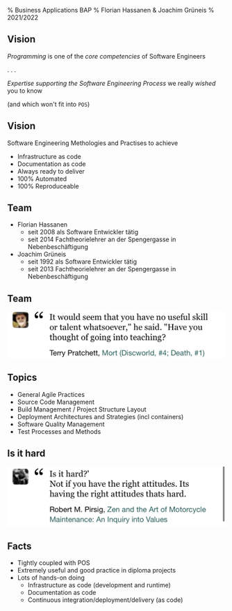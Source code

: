 % Business Applications BAP
% Florian Hassanen & Joachim Grüneis
% 2021/2022

## Vision

 _Programming_ is one of the _core competencies_ of Software Engineers

 . . .

 _Expertise supporting the Software Engineering Process_
 we really _wished_ you to know

 (and which won't fit into `POS`)


## Vision

 Software Engineering Methologies and Practises to achieve

 * Infrastructure as code
 * Documentation as code
 * Always ready to deliver
 * 100% Automated
 * 100% Reproduceable


## Team

* Florian Hassanen
    * seit 2008 als Software Entwickler tätig
    * seit 2014 Fachtheorielehrer an der Spengergasse in Nebenbeschäftigung
* Joachim Grüneis
    * seit 1992 als Software Entwickler tätig
    * seit 2013 Fachtheorielehrer an der Spengergasse in Nebenbeschäftigung


## Team

![going into teaching](img/have-you-thought-of-going-into-teaching.png)


## Topics

* General Agile Practices
* Source Code Management
* Build Management / Project Structure Layout
* Deployment Architectures and Strategies (incl containers)
* Software Quality Management
* Test Processes and Methods


## Is it hard

![is it hard](img/is-it-hard.png)


## Facts

* Tightly coupled with POS
* Extremely useful and good practice in diploma projects
* Lots of hands-on doing
    * Infrastructure as code (development and runtime)
    * Documentation as code
    * Continuous integration/deployment/delivery (as code)
